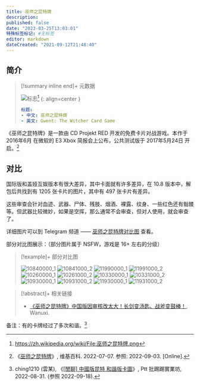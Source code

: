 ```yaml
---
title: 巫师之昆特牌
description:
published: false
date: "2023-03-25T13:03:01"
特殊标签标记: #无标签
editor: markdown
dateCreated: "2021-09-12T21:48:40"
---
```


## 简介

> [!summary inline end]+ 元数据
>
> ![标志](https://s3.tebi.io/ggame/game/巫师之昆特牌/logo_zh.png)[^logo]
> {: align=center }
>
> ```yaml
> 标题:
> - 中文: 巫师之昆特牌
> - 英文: Gwent: The Witcher Card Game
> ```

[^logo]: <https://zh.wikipedia.org/wiki/File:巫师之昆特牌.png>

《巫师之昆特牌》是一款由 CD Projekt RED 开发的免费卡片对战游戏。本作于 2016年6月 在微软的 E3 Xbox 简报会上公布，公共测试版于 2017年5月24日 开启。[^wiki]

[^wiki]: 《[巫师之昆特牌](https://zh.wikipedia.org/wiki/巫师之昆特牌)》, 维基百科. 2022-07-07. 参照: 2022-09-03. [Online].

## 对比

国际版和盖娅互娱版本有很大差异，其中卡面就有许多差异，在 10.8 版本中，解包后共找到有 1205 张卡片的图片，其中有 497 张卡片有差异。

这些审查会针对血迹、武器、尸体、残肢、烟酒、裸露、纹身、一些红色还有骷髅等。但武器比较微妙，如果是空挥，那么通常不会审查，但对人使用，就会审查了。

详细图片可以到 Telegram 频道 —— [巫师之昆特牌对比图](https://t.me/+xiGHodxinKJmMjk9) 查看。

部分对比图展示：（部分图片属于 NSFW，游戏是 16+ 左右的分级）

<script
  defer
  src="https://unpkg.com/img-comparison-slider@7/dist/index.js"
></script>
<link
  rel="stylesheet"
  href="https://unpkg.com/img-comparison-slider@7/dist/styles.css"
/>

> [!example]+ 部分对比图
>
> <img-comparison-slider>
>   <img slot="first" src="https://s3.tebi.io/ggame/game/巫师之昆特牌/10840000_1.jpg" alt="10840000_1" />
>   <img slot="second" src="https://s3.tebi.io/ggame/game/巫师之昆特牌/10841000_2.jpg" alt="10841000_2" />
> </img-comparison-slider>
>
> <img-comparison-slider>
>   <img slot="first" src="https://s3.tebi.io/ggame/game/巫师之昆特牌/11990000_1.jpg" alt="11990000_1" />
>   <img slot="second" src="https://s3.tebi.io/ggame/game/巫师之昆特牌/11991000_2.jpg" alt="11991000_2" />
> </img-comparison-slider>
>
> <img-comparison-slider>
>   <img slot="first" src="https://s3.tebi.io/ggame/game/巫师之昆特牌/10260000_1.jpg" alt="10260000_1" />
>   <img slot="second" src="https://s3.tebi.io/ggame/game/巫师之昆特牌/10261000_2.jpg" alt="10261000_2" />
> </img-comparison-slider>
>
> <img-comparison-slider>
>   <img slot="first" src="https://s3.tebi.io/ggame/game/巫师之昆特牌/10330000_1.jpg" alt="10330000_1" />
>   <img slot="second" src="https://s3.tebi.io/ggame/game/巫师之昆特牌/10331000_2.jpg" alt="10331000_2" />
> </img-comparison-slider>
>
> <img-comparison-slider>
>   <img slot="first" src="https://s3.tebi.io/ggame/game/巫师之昆特牌/10930000_1.jpg" alt="10930000_1" />
>   <img slot="second" src="https://s3.tebi.io/ggame/game/巫师之昆特牌/10931000_2.jpg" alt="10931000_2" />
> </img-comparison-slider>
>
> <img-comparison-slider>
>   <img slot="first" src="https://s3.tebi.io/ggame/game/巫师之昆特牌/11930000_1.jpg" alt="11930000_1" />
>   <img slot="second" src="https://s3.tebi.io/ggame/game/巫师之昆特牌/11931000_2.jpg" alt="11931000_2" />
> </img-comparison-slider>

> [!abstract]+ 相关链接
>
> +   [《巫师之昆特牌》中国版因审核改太大！长剑变汤匙、战斧变鼓棒！](https://web.archive.org/web/20210912053944/https://www.wanuxi.com/《巫师之昆特牌》中国版因审核改太大！长剑变汤/), Wanuxi.

备注：有的卡牌经过了多次和谐。[^94903]

[^94903]: ching1210 (雲某), 《[[閒聊] 中國版昆特 和諧版卡圖](https://web.archive.org/web/20220901044303/https://www.ptt.cc/bbs/C_Chat/M.1661949039.A.D18.html)》, Ptt 批踢踢實業坊, 2022-08-31. (参照 2022-09-18).
